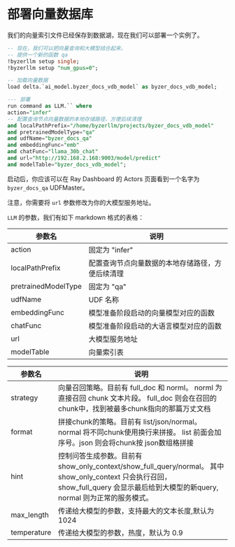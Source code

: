 # 部署向量数据库

我们的向量索引文件已经保存到数据湖，现在我们可以部署一个实例了。

```sql
-- 现在，我们可以把向量查询和大模型结合起来，
-- 提供一个新的函数 qa
!byzerllm setup single;
!byzerllm setup "num_gpus=0";

-- 加载向量数据
load delta.`ai_model.byzer_docs_vdb_model` as byzer_docs_vdb_model;

--- 部署
run command as LLM.`` where 
action="infer"
-- 配置查询节点向量数据的本地存储路径，方便后续清理
and localPathPrefix="/home/byzerllm/projects/byzer_docs_vdb_model"
and pretrainedModelType="qa"
and udfName="byzer_docs_qa"
and embeddingFunc="emb"
and chatFunc="llama_30b_chat"
and url="http://192.168.2.168:9003/model/predict"
and modelTable="byzer_docs_vdb_model";
```

启动后，你应该可以在 Ray Dashboard 的 Actors 页面看到一个名字为 `byzer_docs_qa` UDFMaster。

注意，你需要将 `url` 参数修改为你的大模型服务地址。

`LLM` 的参数，我们有如下 markdown 格式的表格：

| 参数名        | 说明                                                         |
| ------------- | ------------------------------------------------------------ |
| action        | 固定为 "infer"                                                |
| localPathPrefix | 配置查询节点向量数据的本地存储路径，方便后续清理 |
| pretrainedModelType | 固定为 "qa" |
| udfName | UDF 名称 |
| embeddingFunc | 模型准备阶段启动的向量模型对应的函数 |
| chatFunc | 模型准备阶段启动的大语言模型对应的函数 |
| url | 大模型服务地址 |
| modelTable | 向量索引表 |


| 参数名        | 说明                                                         |
| ------------- | ------------------------------------------------------------ |
| strategy | 向量召回策略。目前有 full_doc 和 norml。 norml 为直接召回 chunk 文本片段。 full_doc 则会在召回的chunk中，找到被最多chunk指向的那篇万丈文档 |
| format | 拼接chunk的策略。目前有 list/json/normal。 normal 将不同chunk使用换行来拼接。 list 前面会加序号。json 则会将chunk按 json数组格拼接  |
| hint | 控制问答生成参数。目前有 show_only_context/show_full_query/normal。 其中 show_only_context 只会执行召回，show_full_query 会显示最后给到大模型的新query, normal 则为正常的服务模式。  |    
| max_length | 传递给大模型的参数，支持最大的文本长度,默认为 1024 |
| temperature | 传递给大模型的参数，热度，默认为 0.9 |

